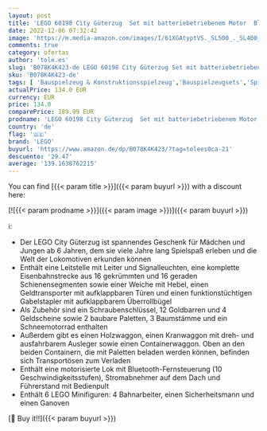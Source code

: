 ```yaml
---
layout: post
title: 'LEGO 60198 City Güterzug  Set mit batteriebetriebenem Motor  Bluetooth-Fernbedienung  3 Wagen  Gleise und Zubehör'
date: 2022-12-06 07:32:42
image: 'https://m.media-amazon.com/images/I/61XGAtyptVS._SL500_._SL400_.jpg'
comments: true
category: ofertas
author: 'tole.es'
slug: 'B078K4K423-de LEGO 60198 City Güterzug Set mit batteriebetriebenem Motor...'
sku: 'B078K4K423-de'
tags: [ 'Bauspielzeug & Konstruktionsspielzeug','Bauspielzeugsets','Spielzeug','lego','🇩🇪', ]
actualPrice: 134.0 EUR
currency: EUR
price: 134.0
comparePrice: 189.99 EUR
prodname: 'LEGO 60198 City Güterzug  Set mit batteriebetriebenem Motor  Bluetooth-Fernbedienung  3 Wagen  Gleise und Zubehör'
country: 'de'
flag: '🇩🇪'
brand: 'LEGO'
buyurl: 'https://www.amazon.de/dp/B078K4K423/?tag=tolees0ca-21'
descuento: '29.47'
average: '139.1638762215'
---
```


You can find [{{< param title >}}]({{< param buyurl >}}) with a discount here:

[![{{< param prodname >}}]({{< param image >}})]({{< param buyurl >}})

ℹ️:

- Der LEGO City Güterzug ist spannendes Geschenk für Mädchen und Jungen ab 6 Jahren, dem sie viele Jahre lang Spielspaß erleben und die Welt der Lokomotiven erkunden können
- Enthält eine Leitstelle mit Leiter und Signalleuchten, eine komplette Eisenbahnstrecke aus 16 gekrümmten und 16 geraden Schienensegmenten sowie einer Weiche mit Hebel, einen Geldtransporter mit aufklappbaren Türen und einen funktionstüchtigen Gabelstapler mit aufklappbarem Überrollbügel
- Als Zubehör sind ein Schraubenschlüssel, 12 Goldbarren und 4 Geldscheine sowie 2 baubare Paletten, 3 Baumstämme und ein Schneemotorrad enthalten
- Außerdem gibt es einen Holzwaggon, einen Kranwaggon mit dreh- und ausfahrbarem Ausleger sowie einen Containerwaggon. Oben an den beiden Containern, die mit Paletten beladen werden können, befinden sich Transportösen zum Verladen
- Enthält eine motorisierte Lok mit Bluetooth-Fernsteuerung (10 Geschwindigkeitsstufen), Stromabnehmer auf dem Dach und Führerstand mit Bedienpult
- Enthält 6 LEGO Minifiguren: 4 Bahnarbeiter, einen Sicherheitsmann und einen Ganoven

[🛒 Buy it!!]({{< param buyurl >}})
